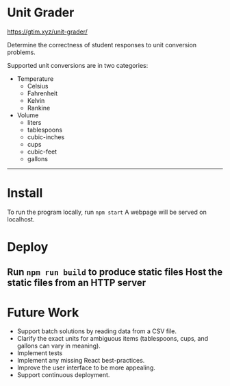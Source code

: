 # Unit Grader

https://gtim.xyz/unit-grader/

Determine the correctness of student responses to unit conversion problems.

Supported unit conversions are in two categories:
 * Temperature
    * Celsius
    * Fahrenheit
    * Kelvin
    * Rankine
 * Volume
    * liters
    * tablespoons
    * cubic-inches
    * cups
    * cubic-feet
    * gallons

---
# Install
  To run the program locally, run ```npm start```
  A webpage will be served on localhost.

# Deploy
  Run ```npm run build``` to produce static files
  Host the static files from an HTTP server
---

# Future Work
  * Support batch solutions by reading data from a CSV file.
  * Clarify the exact units for ambiguous items (tablespoons, cups, and gallons can vary in meaning).
  * Implement tests
  * Implement any missing React best-practices.
  * Improve the user interface to be more appealing.
  * Support continuous deployment.

